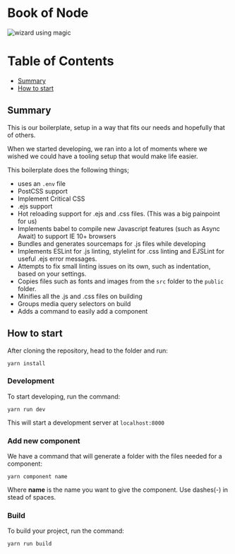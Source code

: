 # Book of Node

![wizard using magic](https://media.giphy.com/media/3og0IP2tdIt6OEduUw/giphy.gif)

# Table of Contents
- [Summary](#summary)
- [How to start](#how-to-start)

## Summary

This is our boilerplate, setup in a way that fits our needs and hopefully that of others.

When we started developing, we ran into a lot of moments where we wished we could have a tooling setup that would make life easier.

This boilerplate does the following things;

* uses an ```.env``` file
* PostCSS support
* Implement Critical CSS
* .ejs support
* Hot reloading support for .ejs and .css files. (This was a big painpoint for us)
* Implements babel to compile new Javascript features (such as Async Await) to support IE 10+ browsers
* Bundles and generates sourcemaps for .js files while developing
* Implements ESLint for .js linting, stylelint for .css linting and EJSLint for useful .ejs error messages.
* Attempts to fix small linting issues on its own, such as indentation, based on your settings.
* Copies files such as fonts and images from the ```src``` folder to the ```public``` folder.
* Minifies all the .js and .css files on building
* Groups media query selectors on build
* Adds a command to easily add a component

## How to start

After cloning the repository, head to the folder and run:

```
yarn install
```

### Development

To start developing, run the command:

```
yarn run dev
```

This will start a development server at ```localhost:8000```

### Add new component

We have a command that will generate a folder with the files needed for a component:

```
yarn component name
```

Where **name** is the name you want to give the component. Use dashes(-) in stead of spaces.

### Build

To build your project, run the command:

```
yarn run build
```